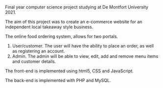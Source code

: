 Final year computer science project studying at De Montfort University 2021.

The aim of this project was to create an e-commerce website for an independent local
takeaway style business.

The online food ordering system, allows for two portals.
1. User/customer. The user will have the ability to place an order, as well as
registering an account.
2. Admin. The admin will be able to view, edit, add and remove menu items and
customer details.

The front-end is implemented using html5, CSS and JavaScript.

The back-end is implemented with PHP and MySQL.
